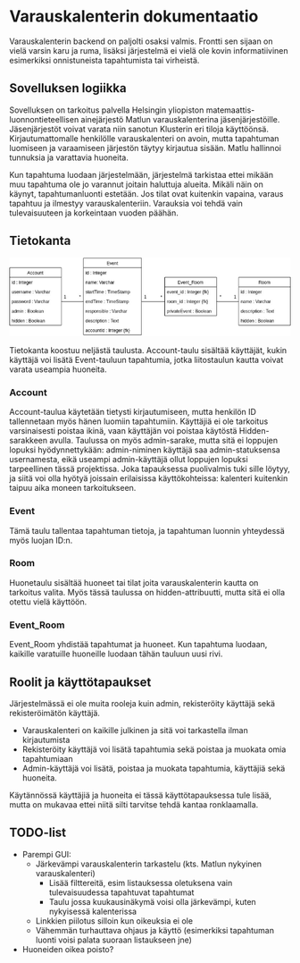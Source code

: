 # Varauskalenterin dokumentaatio

Varauskalenterin backend on paljolti osaksi valmis. Frontti sen sijaan on vielä varsin karu ja ruma, lisäksi järjestelmä ei vielä ole kovin informatiivinen esimerkiksi onnistuneista tapahtumista tai virheistä.

## Sovelluksen logiikka

Sovelluksen on tarkoitus palvella Helsingin yliopiston matemaattis-luonnontieteellisen ainejärjestö Matlun varauskalenterina jäsenjärjestöille. Jäsenjärjestöt voivat varata niin sanotun Klusterin eri tiloja käyttöönsä. Kirjautumattomalle henkilölle varauskalenteri on avoin, mutta tapahtuman luomiseen ja varaamiseen järjestön täytyy kirjautua sisään. Matlu hallinnoi tunnuksia ja varattavia huoneita.

Kun tapahtuma luodaan järjestelmään, järjestelmä tarkistaa ettei mikään muu tapahtuma ole jo varannut joitain haluttuja alueita. Mikäli näin on käynyt, tapahtumanluonti estetään. Jos tilat ovat kuitenkin vapaina, varaus tapahtuu ja ilmestyy varauskalenteriin. Varauksia voi tehdä vain tulevaisuuteen ja korkeintaan vuoden päähän.

## Tietokanta

![Tietokantaskeema](database-schema.jpg)

Tietokanta koostuu neljästä taulusta. Account-taulu sisältää käyttäjät, kukin käyttäjä voi lisätä Event-tauluun tapahtumia, jotka liitostaulun kautta voivat varata useampia huoneita.

### Account

Account-taulua käytetään tietysti kirjautumiseen, mutta henkilön ID tallennetaan myös hänen luomiin tapahtumiin. Käyttäjiä ei ole tarkoitus varsinaisesti poistaa ikinä, vaan käyttäjän voi poistaa käytöstä Hidden-sarakkeen avulla. Taulussa on myös admin-sarake, mutta sitä ei loppujen lopuksi hyödynnettykään: admin-niminen käyttäjä saa admin-statuksensa usernamesta, eikä useampi admin-käyttäjä ollut loppujen lopuksi tarpeellinen tässä projektissa. Joka tapauksessa puolivalmis tuki sille löytyy, ja siitä voi olla hyötyä joissain erilaisissa käyttökohteissa: kalenteri kuitenkin taipuu aika moneen tarkoitukseen.

### Event

Tämä taulu tallentaa tapahtuman tietoja, ja tapahtuman luonnin yhteydessä myös luojan ID:n.

### Room

Huonetaulu sisältää huoneet tai tilat joita varauskalenterin kautta on tarkoitus valita. Myös tässä taulussa on hidden-attribuutti, mutta sitä ei olla otettu vielä käyttöön.

### Event_Room

Event_Room yhdistää tapahtumat ja huoneet. Kun tapahtuma luodaan, kaikille varatuille huoneille luodaan tähän tauluun uusi rivi.

## Roolit ja käyttötapaukset

Järjestelmässä ei ole muita rooleja kuin admin, rekisteröity käyttäjä sekä rekisteröimätön käyttäjä.

* Varauskalenteri on kaikille julkinen ja sitä voi tarkastella ilman kirjautumista
* Rekisteröity käyttäjä voi lisätä tapahtumia sekä poistaa ja muokata omia tapahtumiaan
* Admin-käyttäjä voi lisätä, poistaa ja muokata tapahtumia, käyttäjiä sekä huoneita.

Käytännössä käyttäjiä ja huoneita ei tässä käyttötapauksessa tule lisää, mutta on mukavaa ettei niitä silti tarvitse tehdä kantaa ronklaamalla.

## TODO-list

* Parempi GUI:
    * Järkevämpi varauskalenterin tarkastelu (kts. Matlun nykyinen varauskalenteri)
        * Lisää filttereitä, esim listauksessa oletuksena vain tulevaisuudessa tapahtuvat tapahtumat
        * Taulu jossa kuukausinäkymä voisi olla järkevämpi, kuten nykyisessä kalenterissa
    * Linkkien piilotus silloin kun oikeuksia ei ole
    * Vähemmän turhauttava ohjaus ja käyttö (esimerkiksi tapahtuman luonti voisi palata suoraan listaukseen jne)
* Huoneiden oikea poisto?
